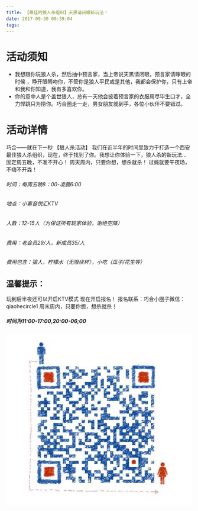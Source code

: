 ```yaml
---
title: 【最佳的狼人杀组织】天黑请闭眼新玩法！
date: 2017-09-30 00:39:04
tags:
---
```

# 活动须知

- 我想跟你玩狼人杀，然后抽中预言家，当上帝说天黑请闭眼，预言家请睁眼的时候 ，睁开眼睛吻你，不管你是狼人平民或是其他，我都会保护你，只有上帝和我和你知道，我有多喜欢你。
- 你的意中人是个盖世狼人，总有一天他会披着预言家的衣服用尽毕生口才，全力悍跳只为捞你。巧合圈走一走，男女朋友就到手，各位小伙伴不要错过。
# 活动详情

巧合——就在下一秒
【狼人杀活动】
我们在近半年的时间里致力于打造一个西安最佳狼人杀组织，现在，终于找到了你。我想让你体验一下，狼人杀的新玩法…
固定周五晚，不准不开心！
周天周内，只要你想，想杀就杀！
过瘾就要午夜场，不嗨不开森！
###### 时间：每周五晚8：00-凌晨6:00
###### 地点：小寨音悦汇KTV
###### 人数：12-15人（为保证所有玩家体验，谢绝空降）
###### 费用：老会员29/人，新成员35/人
###### 费用包含：狼人，柠檬水（无限续杯），小吃（瓜子/花生等）

## 温馨提示：
玩到后半夜还可以开启KTV模式
现在开启报名！
报名联系：巧合小圈子微信：qiaohecircle1
周末周内，只要你想，想杀就杀！
##### 时间为11:00-17:00,20:00-06;00

![image](https://raw.githubusercontent.com/tongyuanfeng/qiaohe_web/master/img/add_weixinjpg.jpg)